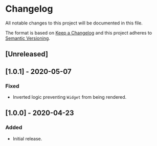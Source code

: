 # Changelog

All notable changes to this project will be documented in this file.

The format is based on [Keep a Changelog](http://keepachangelog.com/en/1.0.0/)
and this project adheres to [Semantic Versioning](http://semver.org/spec/v2.0.0.html).

## [Unreleased]

## [1.0.1] - 2020-05-07
### Fixed

- Inverted logic preventing `Widget` from being rendered.

## [1.0.0] - 2020-04-23

### Added

- Initial release.
